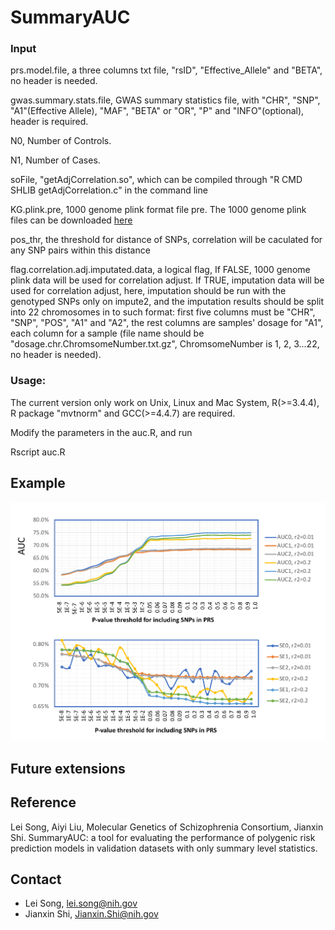 # SummaryAUC






### Input

prs.model.file, a three columns txt file, "rsID", "Effective_Allele" and "BETA", no header is needed.

gwas.summary.stats.file, GWAS summary statistics file, with "CHR", "SNP", "A1"(Effective Allele), "MAF", "BETA" or "OR", "P" and "INFO"(optional), header is required.

N0, Number of Controls.

N1, Number of Cases.

soFile, "getAdjCorrelation.so", which can be compiled through "R CMD SHLIB getAdjCorrelation.c" in the command line 

KG.plink.pre, 1000 genome plink format file pre. The 1000 genome plink files can be downloaded [here](https://www.dropbox.com/sh/d5y35kd9by72ejx/AAA0I2DfFy4kDeE-sEM4dCBQa?dl=0)

pos_thr, the threshold for distance of SNPs, correlation will be caculated for any SNP pairs within this distance 

flag.correlation.adj.imputated.data, a logical flag, If FALSE, 1000 genome plink data will be used for correlation adjust. If TRUE, imputation data will be used for correlation adjust, here, imputation should be run with the genotyped SNPs only on impute2, and the imputation results should be split into 22 chromosomes in to such format: first five columns must be "CHR", "SNP", "POS", "A1" and "A2", the rest columns are samples' dosage for "A1", each column for a sample (file name should be "dosage.chr.ChromsomeNumber.txt.gz",  ChromsomeNumber is 1, 2, 3...22, no header is needed).

### Usage:
The current version only work on Unix, Linux and Mac System, R(>=3.4.4), R package "mvtnorm" and GCC(>=4.4.7) are required.

Modify the parameters in the auc.R, and run 

Rscript auc.R



## Example



![Display Figure](https://github.com/lsncibb/AUC_GWAS/blob/master/demo.png)

## Future extensions


## Reference
Lei Song, Aiyi Liu, Molecular Genetics of Schizophrenia Consortium, Jianxin Shi. SummaryAUC: a tool for evaluating the performance of polygenic risk prediction models in validation datasets with only summary level statistics. 

## Contact
* Lei Song, lei.song@nih.gov
* Jianxin Shi, Jianxin.Shi@nih.gov

